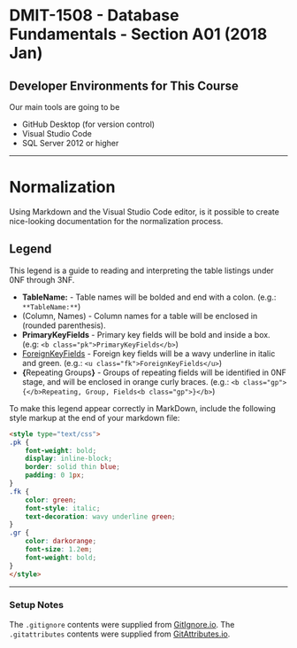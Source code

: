 # DMIT-1508 - Database Fundamentals - Section A01 (2018 Jan)

## Developer Environments for This Course

Our main tools are going to be

- GitHub Desktop (for version control)
- Visual Studio Code
- SQL Server 2012 or higher

----

# Normalization

Using Markdown and the Visual Studio Code editor, is it possible to create nice-looking documentation for the normalization process.

## Legend

This legend is a guide to reading and interpreting the table listings under 0NF through 3NF.

- **TableName:** - Table names will be bolded and end with a colon. (e.g.: `**TableName:**`)
- (Column, Names) - Column names for a table will be enclosed in (rounded parenthesis).
- <b class="pk">PrimaryKeyFields</b> - Primary key fields will be bold and inside a box. (e.g: `<b class="pk">PrimaryKeyFields</b>`)
- <u class="fk">ForeignKeyFields</u> - Foreign key fields will be a wavy underline in italic and green. (e.g.: `<u class="fk">ForeignKeyFields</u>`)
- <b class="gp">{</b>Repeating Groups<b class="gp">}</b> - Groups of repeating fields will be identified in 0NF stage, and will be enclosed in orange curly braces. (e.g.: `<b class="gp">{</b>Repeating, Group, Fields<b class="gp">}</b>`)

To make this legend appear correctly in MarkDown, include the following style markup at the end of your markdown file:

```html
<style type="text/css">
.pk {
    font-weight: bold;
    display: inline-block;
    border: solid thin blue;
    padding: 0 1px;
}
.fk {
    color: green;
    font-style: italic;
    text-decoration: wavy underline green;    
}
.gr {
    color: darkorange;
    font-size: 1.2em;
    font-weight: bold;
}
</style>
```


----

### Setup Notes

The `.gitignore` contents were supplied from [GitIgnore.io](https://gitignore.io). The `.gitattributes` contents were supplied from [GitAttributes.io](https://gitattributes.io).

